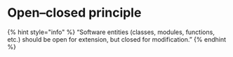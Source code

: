 # Open–closed principle

{% hint style="info" %}
“Software entities (classes, modules, functions, etc.) should be open for extension, but closed for modification.”
{% endhint %}

